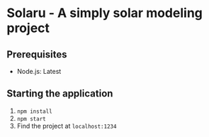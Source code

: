 # Solaru - A simply solar modeling project

## Prerequisites

- Node.js: Latest

## Starting the application

1. `npm install`
2. `npm start`
3. Find the project at `localhost:1234`

